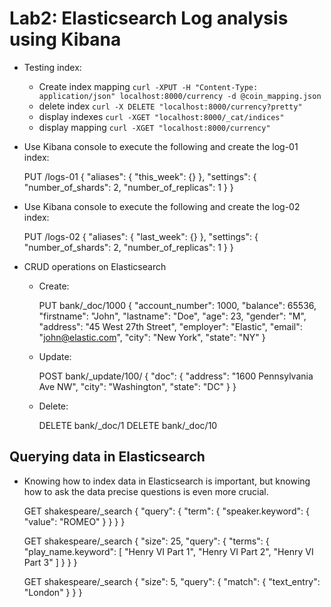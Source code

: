 # Lab2: Elasticsearch Log analysis using Kibana



- Testing index:
  - Create index mapping 
    `curl -XPUT -H "Content-Type: application/json" localhost:8000/currency -d @coin_mapping.json`
  - delete index 
    `curl -X DELETE "localhost:8000/currency?pretty"`
  - display indexes 
    `curl -XGET "localhost:8000/_cat/indices"`
  - display mapping 
    `curl -XGET "localhost:8000/currency"`


- Use Kibana console to execute the following and create the log-01 index:

    PUT /logs-01
    {
      "aliases": {
      "this_week": {}
    },
    "settings": {
      "number_of_shards": 2,
      "number_of_replicas": 1
    }
    }


- Use Kibana console to execute the following and create the log-02 index:

    PUT /logs-02
    {
    "aliases": {
        "last_week": {}
    },
    "settings": {
        "number_of_shards": 2,
        "number_of_replicas": 1
    }
    }


- CRUD operations on Elasticsearch

  - Create:

    PUT bank/_doc/1000
    {
    "account_number": 1000,
    "balance": 65536,
    "firstname": "John",
    "lastname": "Doe",
    "age": 23,
    "gender": "M",
    "address": "45 West 27th Street",
    "employer": "Elastic",
    "email": "john@elastic.com",
    "city": "New York",
    "state": "NY"
    }

  - Update:

    POST bank/_update/100/
    {
    "doc": {
        "address": "1600 Pennsylvania Ave NW",
        "city": "Washington",
        "state": "DC"
    }
    }

  - Delete:

    DELETE bank/_doc/1
    DELETE bank/_doc/10


## Querying data in Elasticsearch

- Knowing how to index data in Elasticsearch is important, but knowing how to ask the data precise questions is even more crucial.


    GET shakespeare/_search
    {
      "query": {
        "term": {
          "speaker.keyword": {
            "value": "ROMEO"
          }
        }
      }
    }


    GET shakespeare/_search
    {
      "size": 25, 
      "query": {
        "terms": {
          "play_name.keyword": [
            "Henry VI Part 1",
            "Henry VI Part 2",
            "Henry VI Part 3"
          ]
        }
      }
    }


    GET shakespeare/_search
    {
      "size": 5, 
      "query": {
        "match": {
          "text_entry": "London"
        }
      }
    }